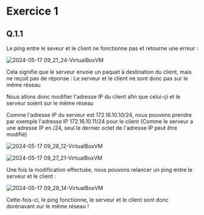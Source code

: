 # Exercice 1

## Q.1.1

Le ping entre le seveur et le client ne fonctionne pas et retourne une erreur :

![2024-05-17 09_21_24-VirtualBoxVM](https://github.com/ThoXinou/Checkpoint_2/assets/159007018/3e77a5a2-386e-42d8-8f6d-841f44219079)

Cela signifie que le serveur envoie un paquet à destination du client, mais ne reçoit pas de réponse : Le serveur et le client ne sont donc pas sur le même réseau

Nous allons donc modifier l'adresse IP du client afin que celui-çi et le serveur soient sur le même réseau

Comme l'adresse IP du serveur est 172.16.10.10/24, nous pouvons prendre par exemple l'adresse IP 172.16.10.11/24 pour le client (Comme le serveur a une adresse IP en /24, seul le dernier octet de l'adresse IP peut être modifié)

![2024-05-17 09_26_12-VirtualBoxVM](https://github.com/ThoXinou/Checkpoint_2/assets/159007018/29bc364e-2ddf-4cbe-a141-8dc7ba60a712)

![2024-05-17 09_27_21-VirtualBoxVM](https://github.com/ThoXinou/Checkpoint_2/assets/159007018/9ee05c45-e24e-4588-a189-3a02cb1fe309)

Une fois la modification effectuée, nous pouvons relancer un ping entre le serveur et le client : 

![2024-05-17 09_28_14-VirtualBoxVM](https://github.com/ThoXinou/Checkpoint_2/assets/159007018/68a23cfe-385b-4be6-ae70-dee234d41f4d)

Cette-fois-ci, le ping fonctionne, le serveur et le client sont donc dorénavant sur le même réseau !
